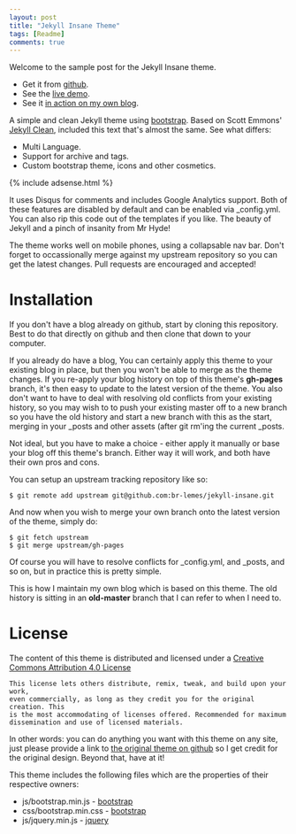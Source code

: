 ```yaml
---
layout: post
title: "Jekyll Insane Theme"
tags: [Readme]
comments: true
---
```


Welcome to the sample post for the Jekyll Insane theme.

* Get it from [github](http://github.com/br-lemes/jekyll-insane/).
* See the [live demo](http://www.br-lemes.net/jekyll-insane/).
* See it [in action on my own blog](http://www.br-lemes.net/).

A simple and clean Jekyll theme using [bootstrap](http://getbootstrap.com/).
Based on Scott Emmons' [Jekyll Clean](https://github.com/scotte/jekyll-clean/),
included this text that's almost the same. See what differs:

* Multi Language.
* Support for archive and tags.
* Custom bootstrap theme, icons and other cosmetics.

<!-- more -->
<div id="more">{% include adsense.html %}</div>

It uses Disqus for comments and includes Google Analytics support. Both of
these features are disabled by default and can be enabled via \_config.yml.
You can also rip this code out of the templates if you like.
The beauty of Jekyll and a pinch of insanity from Mr Hyde!

The theme works well on mobile phones, using a collapsable nav bar. Don't
forget to occassionally merge against my upstream repository so you can get
the latest changes. Pull requests are encouraged and accepted!

Installation
============

If you don't have a blog already on github, start by cloning this repository.
Best to do that directly on github and then clone that down to your computer.

If you already do have a blog, You can certainly apply this theme to your existing
blog in place, but then you won't be able to merge as the theme changes. If you
re-apply your blog history on top of this theme's **gh-pages** branch, it's then
easy to update to the latest version of the theme. You also don't want to have to
deal with resolving old conflicts from your existing history, so you may wish to to
push your existing master off to a new branch so you have the old history and start
a new branch with this as the start, merging in your \_posts and other assets (after
git rm'ing the current \_posts.

Not ideal, but you have to make a choice - either apply it manually or base your
blog off this theme's branch. Either way it will work, and both have their own
pros and cons.

You can setup an upstream tracking repository like so:

```
$ git remote add upstream git@github.com:br-lemes/jekyll-insane.git
```

And now when you wish to merge your own branch onto the latest version of the
theme, simply do:

```
$ git fetch upstream
$ git merge upstream/gh-pages
```

Of course you will have to resolve conflicts for \_config.yml,
and \_posts, and so on, but in practice this is pretty simple.

This is how I maintain my own blog which is based on this theme. The old history is
sitting in an **old-master** branch that I can refer to when I need to.

License
=======

The content of this theme is distributed and licensed under a
[Creative Commons Attribution 4.0 License](https://creativecommons.org/licenses/by/4.0/legalcode)

    This license lets others distribute, remix, tweak, and build upon your work,
    even commercially, as long as they credit you for the original creation. This
    is the most accommodating of licenses offered. Recommended for maximum
    dissemination and use of licensed materials.

In other words: you can do anything you want with this theme on any site, just please
provide a link to [the original theme on github](https://github.com/br-lemes/jekyll-insane)
so I get credit for the original design. Beyond that, have at it!

This theme includes the following files which are the properties of their
respective owners:

* js/bootstrap.min.js - [bootstrap](http://getbootstrap.com/)
* css/bootstrap.min.css - [bootstrap](http://getbootstrap.com/)
* js/jquery.min.js - [jquery](https://jquery.com/)
